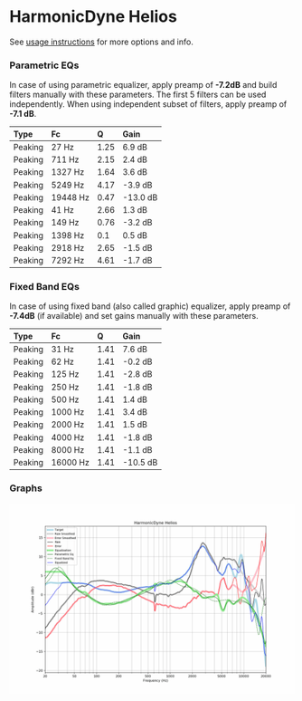 # HarmonicDyne Helios
See [usage instructions](https://github.com/jaakkopasanen/AutoEq#usage) for more options and info.

### Parametric EQs
In case of using parametric equalizer, apply preamp of **-7.2dB** and build filters manually
with these parameters. The first 5 filters can be used independently.
When using independent subset of filters, apply preamp of **-7.1 dB**.

| Type    | Fc       |    Q | Gain     |
|:--------|:---------|:-----|:---------|
| Peaking | 27 Hz    | 1.25 | 6.9 dB   |
| Peaking | 711 Hz   | 2.15 | 2.4 dB   |
| Peaking | 1327 Hz  | 1.64 | 3.6 dB   |
| Peaking | 5249 Hz  | 4.17 | -3.9 dB  |
| Peaking | 19448 Hz | 0.47 | -13.0 dB |
| Peaking | 41 Hz    | 2.66 | 1.3 dB   |
| Peaking | 149 Hz   | 0.76 | -3.2 dB  |
| Peaking | 1398 Hz  | 0.1  | 0.5 dB   |
| Peaking | 2918 Hz  | 2.65 | -1.5 dB  |
| Peaking | 7292 Hz  | 4.61 | -1.7 dB  |

### Fixed Band EQs
In case of using fixed band (also called graphic) equalizer, apply preamp of **-7.4dB**
(if available) and set gains manually with these parameters.

| Type    | Fc       |    Q | Gain     |
|:--------|:---------|:-----|:---------|
| Peaking | 31 Hz    | 1.41 | 7.6 dB   |
| Peaking | 62 Hz    | 1.41 | -0.2 dB  |
| Peaking | 125 Hz   | 1.41 | -2.8 dB  |
| Peaking | 250 Hz   | 1.41 | -1.8 dB  |
| Peaking | 500 Hz   | 1.41 | 1.4 dB   |
| Peaking | 1000 Hz  | 1.41 | 3.4 dB   |
| Peaking | 2000 Hz  | 1.41 | 1.5 dB   |
| Peaking | 4000 Hz  | 1.41 | -1.8 dB  |
| Peaking | 8000 Hz  | 1.41 | -1.1 dB  |
| Peaking | 16000 Hz | 1.41 | -10.5 dB |

### Graphs
![](./HarmonicDyne%20Helios.png)